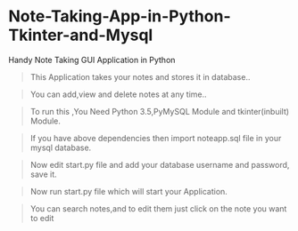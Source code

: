 # Note-Taking-App-in-Python-Tkinter-and-Mysql
Handy Note Taking GUI Application in Python

>This Application  takes your notes and stores it in database..

>You can add,view and delete notes at any time..

>To run this ,You Need Python 3.5,PyMySQL Module and tkinter(inbuilt) Module.

>If you have above dependencies then import noteapp.sql file in your mysql database.

>Now edit start.py file and add your database username and password, save it.

>Now run start.py file which will start your Application.

>You can search notes,and to edit them just click on the note you want to edit
 
